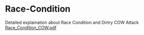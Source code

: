 # Race-Condition
Detailed explaination about Race Condition and Dirtry COW Attack
[Race_Condition_COW.pdf](https://github.com/user-attachments/files/22979457/Race_Condition_COW.pdf)
